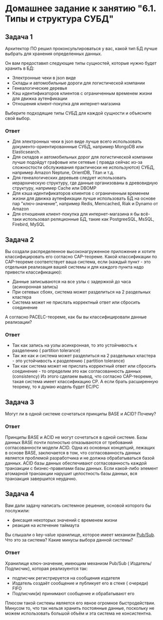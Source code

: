 # Домашнее задание к занятию "6.1. Типы и структура СУБД"

## Задача 1

Архитектор ПО решил проконсультироваться у вас, какой тип БД 
лучше выбрать для хранения определенных данных.

Он вам предоставил следующие типы сущностей, которые нужно будет хранить в БД:

- Электронные чеки в json виде
- Склады и автомобильные дороги для логистической компании
- Генеалогические деревья
- Кэш идентификаторов клиентов с ограниченным временем жизни для движка аутенфикации
- Отношения клиент-покупка для интернет-магазина

Выберите подходящие типы СУБД для каждой сущности и объясните свой выбор.

### Ответ
- Для электронных чеки в json виде лучше всего использовать документо-ориентированнные СУБД, например MongoDB или Elasticsearch.
- Для складов и автомобильных дорог для логистической компании лучше подойдут графовые или сетевые ( правда сейчас из-за сложностости обслуживания практически не используются) СУБД, например Amazon Neptune, OrientDB, Titan и т.д.
- Для генеалогических деревьев следует использовать иерархическую структуру, где данные организованы в древовидную структуру, например Cache или DBOMP
- Для кэша идентификаторов клиентов с ограниченным временем жизни для движка аутенфикации лучше использовать БД на основе пар "ключ-значение", например Redis, Memcached, Riak и Dynamo от Amazon
- Для отношения клиент-покупка для интернет-магазина я бы всё-таки использовал реляционные БД, такие как PostgreeSQL, MsSQL, Firebird, MySQL

## Задача 2

Вы создали распределенное высоконагруженное приложение и хотите классифицировать его согласно 
CAP-теореме. Какой классификации по CAP-теореме соответствует ваша система, если 
(каждый пункт - это отдельная реализация вашей системы и для каждого пункта надо привести классификацию):

- Данные записываются на все узлы с задержкой до часа (асинхронная запись)
- При сетевых сбоях, система может разделиться на 2 раздельных кластера
- Система может не прислать корректный ответ или сбросить соединение

А согласно PACELC-теореме, как бы вы классифицировали данные реализации?

### Ответ
- Так как запись на узлы асинхронная, то это устойчивость к разделению ( partition tolerance)
- Так же как и система может разделиться на 2 раздельных кластера - это устойчивость к разделению ( partition tolerance)
- Так как система может не прислать корректный ответ или сбросить соединение - то определим это как согласованность данных (consistency)
Из этого сделаем вывод, что согласно CAP-теореме, такая система имеет классификацию CP.
А если брать расширенную теорему, то я думаю иодель будет EC/PC



## Задача 3

Могут ли в одной системе сочетаться принципы BASE и ACID? Почему?

### Ответ
Принципы BASE и ACID не могут сочетаться в одной системе. Базы данных BASE почти полностью отказываются от требований согласованности модели ACID. Одна из основных концепций, лежащих в основе BASE, заключается в том, что согласованность данных является проблемой разработчика и не должна обрабатываться базой данных. ACID базы данных обеспечивают согласованность каждой транзакции с бизнес-правилами базы данных. Если какой-либо элемент атомарной транзакции нарушит целостность базы данных, вся транзакция завершится неудачно.

## Задача 4

Вам дали задачу написать системное решение, основой которого бы послужили:

- фиксация некоторых значений с временем жизни
- реакция на истечение таймаута

Вы слышали о key-value хранилище, которое имеет механизм [Pub/Sub](https://habr.com/ru/post/278237/). 
Что это за система? Какие минусы выбора данной системы?

### Ответ
Хранилище ключ-значение, имеющим механизм Pub/Sub ( Издатель/Подписчик), которая реализуентся так:
- подписчик регистрируется на сообщения издателя
- Издатель создаёт сообщение и публикует его в стеке ( очереди) FIFO
- Подписчик(и) принимают сообщение и обрабатывают его

Плюсом такой системы является его явное огромное быстродействии. Минусом то, что так нельзя хранить постоянные данные, поскольку не можем использовать большой объём и эта система не консистентна.

